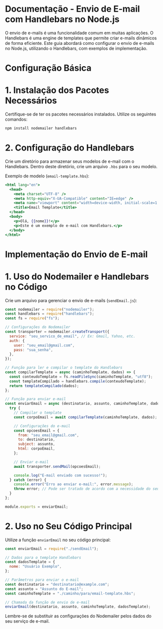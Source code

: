 # Documentação - Envio de E-mail com Handlebars no Node.js

O envio de e-mails é uma funcionalidade comum em muitas aplicações. O Handlebars é uma engine de templates que permite criar e-mails dinâmicos de forma eficiente. Este guia abordará como configurar o envio de e-mails no Node.js, utilizando o Handlebars, com exemplos de implementação.

# Configuração Básica

# 1. **Instalação dos Pacotes Necessários**

Certifique-se de ter os pacotes necessários instalados. Utilize os seguintes comandos:

```bash
npm install nodemailer handlebars
```

# 2. **Configuração do Handlebars**

Crie um diretório para armazenar seus modelos de e-mail com o Handlebars. Dentro deste diretório, crie um arquivo `.hbs` para o seu modelo.

Exemplo de modelo (`email-template.hbs`):

```handlebars
<html lang="en">
  <head>
    <meta charset="UTF-8" />
    <meta http-equiv="X-UA-Compatible" content="IE=edge" />
    <meta name="viewport" content="width=device-width, initial-scale=1.0" />
    <title>Email Template</title>
  </head>
  <body>
    <p>Olá, {{nome}}!</p>
    <p>Este é um exemplo de e-mail com Handlebars.</p>
  </body>
</html>
```

# Implementação do Envio de E-mail

# 1. **Uso do Nodemailer e Handlebars no Código**

Crie um arquivo para gerenciar o envio de e-mails (`sendEmail.js`):

```javascript
const nodemailer = require("nodemailer");
const handlebars = require("handlebars");
const fs = require("fs");

// Configurações do Nodemailer
const transporter = nodemailer.createTransport({
  service: "seu_servico_de_email", // Ex: Gmail, Yahoo, etc.
  auth: {
    user: "seu_email@gmail.com",
    pass: "sua_senha",
  },
});

// Função para ler e compilar o template do Handlebars
const compilarTemplate = async (caminhoTemplate, dados) => {
  const conteudoTemplate = fs.readFileSync(caminhoTemplate, "utf8");
  const templateCompilado = handlebars.compile(conteudoTemplate);
  return templateCompilado(dados);
};

// Função para enviar e-mail
const enviarEmail = async (destinatario, assunto, caminhoTemplate, dados) => {
  try {
    // Compilar o template
    const corpoEmail = await compilarTemplate(caminhoTemplate, dados);

    // Configurações do e-mail
    const opcoesEmail = {
      from: "seu_email@gmail.com",
      to: destinatario,
      subject: assunto,
      html: corpoEmail,
    };

    // Enviar e-mail
    await transporter.sendMail(opcoesEmail);

    console.log("E-mail enviado com sucesso!");
  } catch (error) {
    console.error("Erro ao enviar e-mail:", error.message);
    throw error; // Pode ser tratado de acordo com a necessidade do seu aplicativo
  }
};

module.exports = enviarEmail;
```

# 2. **Uso no Seu Código Principal**

Utilize a função `enviarEmail` no seu código principal:

```javascript
const enviarEmail = require("./sendEmail");

// Dados para o template Handlebars
const dadosTemplate = {
  nome: "Usuário Exemplo",
};

// Parâmetros para enviar o e-mail
const destinatario = "destinatario@example.com";
const assunto = "Assunto do E-mail";
const caminhoTemplate = "./caminho/para/email-template.hbs";

// Chamada da função de envio de e-mail
enviarEmail(destinatario, assunto, caminhoTemplate, dadosTemplate);
```

Lembre-se de substituir as configurações do Nodemailer pelos dados do seu serviço de e-mail.

